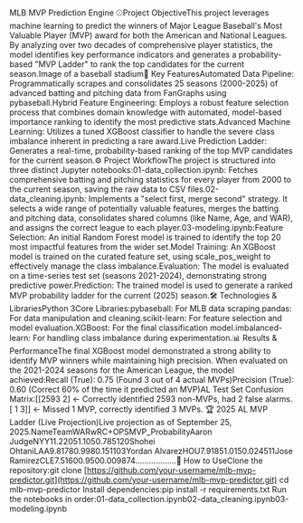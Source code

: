 MLB MVP Prediction Engine ⚾Project ObjectiveThis project leverages machine learning to predict the winners of Major League Baseball's Most Valuable Player (MVP) award for both the American and National Leagues. By analyzing over two decades of comprehensive player statistics, the model identifies key performance indicators and generates a probability-based "MVP Ladder" to rank the top candidates for the current season.Image of a baseball stadium🚀 Key FeaturesAutomated Data Pipeline: Programmatically scrapes and consolidates 25 seasons (2000-2025) of advanced batting and pitching data from FanGraphs using pybaseball.Hybrid Feature Engineering: Employs a robust feature selection process that combines domain knowledge with automated, model-based importance ranking to identify the most predictive stats.Advanced Machine Learning: Utilizes a tuned XGBoost classifier to handle the severe class imbalance inherent in predicting a rare award.Live Prediction Ladder: Generates a real-time, probability-based ranking of the top MVP candidates for the current season.⚙️ Project WorkflowThe project is structured into three distinct Jupyter notebooks:01-data_collection.ipynb: Fetches comprehensive batting and pitching statistics for every player from 2000 to the current season, saving the raw data to CSV files.02-data_cleaning.ipynb: Implements a "select first, merge second" strategy. It selects a wide range of potentially valuable features, merges the batting and pitching data, consolidates shared columns (like Name, Age, and WAR), and assigns the correct league to each player.03-modeling.ipynb:Feature Selection: An initial Random Forest model is trained to identify the top 20 most impactful features from the wider set.Model Training: An XGBoost model is trained on the curated feature set, using scale_pos_weight to effectively manage the class imbalance.Evaluation: The model is evaluated on a time-series test set (seasons 2021-2024), demonstrating strong predictive power.Prediction: The trained model is used to generate a ranked MVP probability ladder for the current (2025) season.🛠️ Technologies & LibrariesPython 3Core Libraries:pybaseball: For MLB data scraping.pandas: For data manipulation and cleaning.scikit-learn: For feature selection and model evaluation.XGBoost: For the final classification model.imbalanced-learn: For handling class imbalance during experimentation.📊 Results & PerformanceThe final XGBoost model demonstrated a strong ability to identify MVP winners while maintaining high precision. When evaluated on the 2021-2024 seasons for the American League, the model achieved:Recall (True): 0.75 (Found 3 out of 4 actual MVPs)Precision (True): 0.60 (Correct 60% of the time it predicted an MVP)AL Test Set Confusion Matrix:[[2593    2]  <- Correctly identified 2593 non-MVPs, had 2 false alarms.
 [   1    3]]  <- Missed 1 MVP, correctly identified 3 MVPs.
🏆 2025 AL MVP Ladder (Live Projection)Live projection as of September 25, 2025.NameTeamWARwRC+OPSMVP_ProbabilityAaron JudgeNYY11.22051.1050.785120Shohei OhtaniLAA9.81780.9980.151103Yordan AlvarezHOU7.91851.0150.024511Jose RamirezCLE7.51600.9500.009874..................🚀 How to UseClone the repository:git clone [https://github.com/your-username/mlb-mvp-predictor.git](https://github.com/your-username/mlb-mvp-predictor.git)
cd mlb-mvp-predictor
Install dependencies:pip install -r requirements.txt
Run the notebooks in order:01-data_collection.ipynb02-data_cleaning.ipynb03-modeling.ipynb